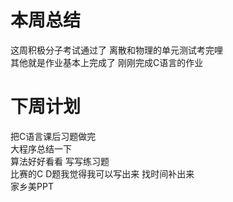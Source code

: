 # 本周总结
这周积极分子考试通过了 离散和物理的单元测试考完哩  
其他就是作业基本上完成了 刚刚完成C语言的作业  
# 下周计划
把C语言课后习题做完  
大程序总结一下  
算法好好看看 写写练习题  
比赛的C D题我觉得我可以写出来 找时间补出来  
家乡美PPT
